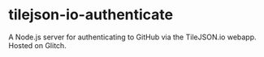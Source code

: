 tilejson-io-authenticate
========================

A Node.js server for authenticating to GitHub via the TileJSON.io webapp. Hosted on Glitch.
